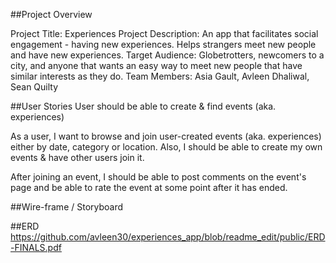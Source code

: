 ##Project Overview

Project Title:          Experiences
Project Description:    An app that facilitates social engagement - having new experiences.                             Helps strangers meet new people and have new experiences. 
Target Audience:        Globetrotters, newcomers to a city, and anyone that wants an easy                               way to meet new people that have similar interests as they do.
Team Members:           Asia Gault, Avleen Dhaliwal, Sean Quilty


##User Stories
User should be able to create & find events (aka. experiences)

As a user, I want to browse and join user-created events (aka. experiences) either by date, category or location.  Also, I should be able to create my own events & have other users join it.  

After joining an event, I should be able to post comments on the event's page and be able to rate the event at some point after it has ended.

##Wire-frame / Storyboard








##ERD
https://github.com/avleen30/experiences_app/blob/readme_edit/public/ERD-FINALS.pdf

